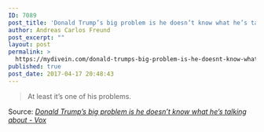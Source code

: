 ```yaml
---
ID: 7089
post_title: 'Donald Trump’s big problem is he doesn’t know what he’s talking about &#8211; Vox'
author: Andreas Carlos Freund
post_excerpt: ""
layout: post
permalink: >
  https://mydivein.com/donald-trumps-big-problem-is-he-doesnt-know-what-hes-talking-about-vox/
published: true
post_date: 2017-04-17 20:48:43
---
```

<blockquote><a href="http://www.vox.com/policy-and-politics/2017/4/17/15304212/trump-ignorant"><img class="alignnone size-full" src="https://mydivein.com/wp-content/uploads/2017/04/GettyImages-481219094.0__1_.0.0.jpg" alt="" /></a>At least it’s one of his problems.</blockquote>
Source: <em><a href="http://www.vox.com/policy-and-politics/2017/4/17/15304212/trump-ignorant">Donald Trump’s big problem is he doesn’t know what he’s talking about - Vox</a></em>